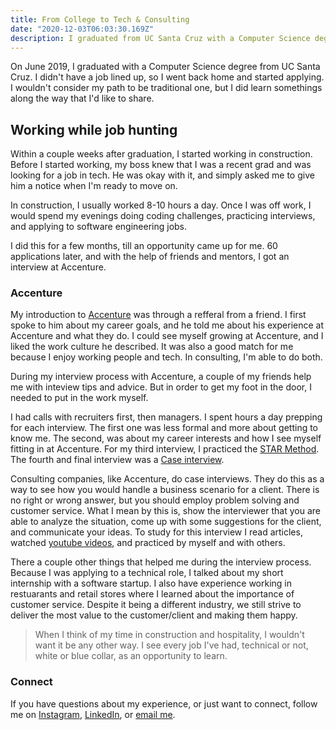 ```yaml
---
title: From College to Tech & Consulting
date: "2020-12-03T06:03:30.169Z"
description: I graduated from UC Santa Cruz with a Computer Science degree and now work in consulting and tech.
---
```


On June 2019, I graduated with a Computer Science degree from UC Santa Cruz.
I didn't have a job lined up, so I went back home and started applying.
I wouldn't consider my path to be traditional one, but I did learn somethings along the way that I'd like to share.

## Working while job hunting

Within a couple weeks after graduation, I started working in construction. Before I started working, my boss knew that I was a recent grad and was looking for a job in tech. He was okay with it, and simply asked me to
give him a notice when I'm ready to move on.

In construction, I usually worked 8-10 hours a day.
Once I was off work, I would spend my evenings doing coding challenges,
practicing interviews, and applying to software engineering jobs.

I did this for a few months, till an opportunity came up for me.
60 applications later, and with the help of friends and mentors, 
I got an interview at Accenture.

### Accenture

My introduction to <a href="http://accenture.com/" target="_blank">Accenture</a>
 was through a refferal from a friend. I first spoke to him about my career goals, and he told me about his experience at Accenture and what they do. I could see myself growing at Accenture, and I liked the work culture he described. It was also a good match for me because I enjoy working people and tech. In consulting, I'm able to do both.

During my interview process with Accenture, a couple of my friends help me with inteview tips and advice. But in order to get my foot in the door, I needed to put in the work myself.

I had calls with recruiters first, then managers.
I spent hours a day prepping for each interview.
The first one was less formal and more about getting to know me.
The second, was about my career interests and how I see myself fitting in at Accenture.
For my third interview, I practiced the <a href="https://www.indeed.com/hire/c/info/star-interview-format?aceid=&gclid=Cj0KCQiAk53-BRD0ARIsAJuNhpvDgIFRH5Yjo65ZW91BZkn5X5RAhOV7tPAJk8IBpIzF1yC6AjNJmZoaAhSdEALw_wcB" target="_blank">STAR Method</a>.
The fourth and final interview was a <a href='https://biginterview.com/case-interview-questions/' target='_blank'>Case interview</a>.

Consulting companies, like Accenture, do case interviews. They do this as a way to see how you would
handle a business scenario for a client. There is no right or wrong answer,
but you should employ problem solving and customer service. What I mean by this is, show the interviewer
that you are able to analyze the situation, come up with some suggestions for the client, and communicate your ideas.
To study for this interview I read articles, watched <a href='https://www.youtube.com/user/caseinterview' target='_blank'>youtube videos</a>, and practiced by myself and with others.

There a couple other things that helped me during the interview process. Because I was applying to a technical role, I talked about my short internship with a software startup. I also have experience working in restuarants and retail stores where I learned about the importance of customer service. Despite it being a different industry, we still strive to deliver the most value to the customer/client and making them happy.

> When I think of my time in construction and hospitality, I wouldn't want it be any other way. I see every job I've had, technical or not, white or blue collar, as an opportunity to learn.

### Connect

If you have questions about my experience, or just want to connect, follow me on <a href='https://www.instagram.com/arturo_creates/' target='_blank'>Instagram</a>, <a href='https://www.linkedin.com/in/rturolopez/' target='_blank'>LinkedIn</a>, or <a href='https://www.arturocreates.com/' target='_blank'>email me</a>.